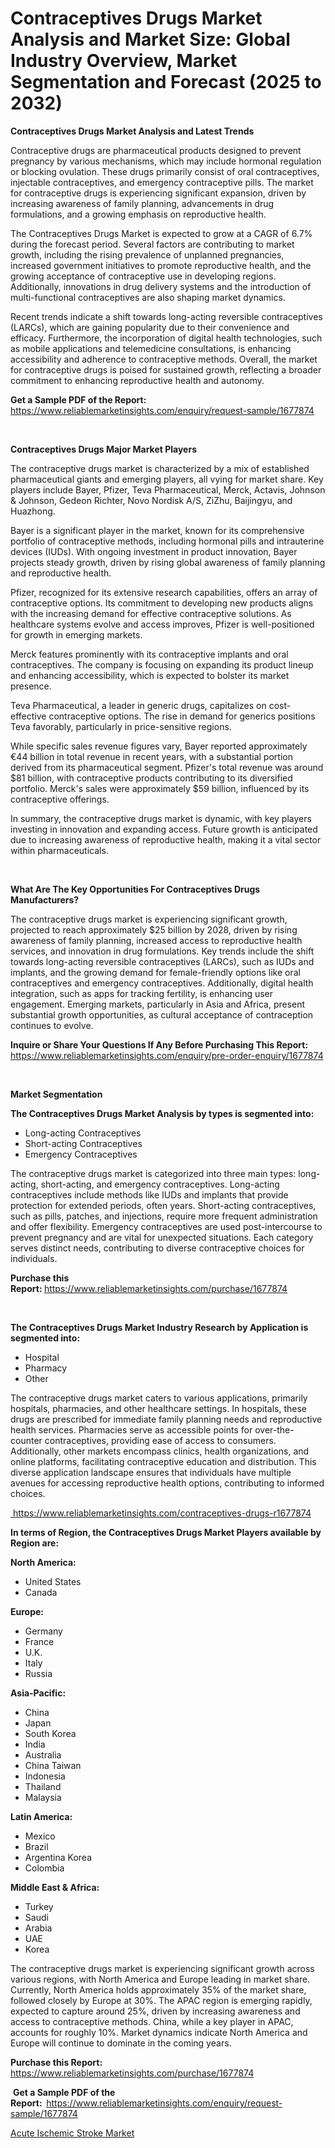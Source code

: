 <p><h1>Contraceptives Drugs Market Analysis and Market Size: Global Industry Overview, Market Segmentation and Forecast (2025 to 2032)</h1></p><p><strong>Contraceptives Drugs Market Analysis and Latest Trends</strong></p>
<p><p>Contraceptive drugs are pharmaceutical products designed to prevent pregnancy by various mechanisms, which may include hormonal regulation or blocking ovulation. These drugs primarily consist of oral contraceptives, injectable contraceptives, and emergency contraceptive pills. The market for contraceptive drugs is experiencing significant expansion, driven by increasing awareness of family planning, advancements in drug formulations, and a growing emphasis on reproductive health.</p><p>The Contraceptives Drugs Market is expected to grow at a CAGR of 6.7% during the forecast period. Several factors are contributing to market growth, including the rising prevalence of unplanned pregnancies, increased government initiatives to promote reproductive health, and the growing acceptance of contraceptive use in developing regions. Additionally, innovations in drug delivery systems and the introduction of multi-functional contraceptives are also shaping market dynamics.</p><p>Recent trends indicate a shift towards long-acting reversible contraceptives (LARCs), which are gaining popularity due to their convenience and efficacy. Furthermore, the incorporation of digital health technologies, such as mobile applications and telemedicine consultations, is enhancing accessibility and adherence to contraceptive methods. Overall, the market for contraceptive drugs is poised for sustained growth, reflecting a broader commitment to enhancing reproductive health and autonomy.</p></p>
<p><strong>Get a Sample PDF of the Report:&nbsp;</strong> <a href="https://www.reliablemarketinsights.com/enquiry/request-sample/1677874?utm_campaign=2632&utm_medium=2&utm_source=Github&utm_content=ia&utm_term=25032025&utm_id=contraceptives-drugs">https://www.reliablemarketinsights.com/enquiry/request-sample/1677874</a></p>
<p>&nbsp;</p>
<p><strong>Contraceptives Drugs Major Market Players</strong></p>
<p><p>The contraceptive drugs market is characterized by a mix of established pharmaceutical giants and emerging players, all vying for market share. Key players include Bayer, Pfizer, Teva Pharmaceutical, Merck, Actavis, Johnson & Johnson, Gedeon Richter, Novo Nordisk A/S, ZiZhu, Baijingyu, and Huazhong.</p><p>Bayer is a significant player in the market, known for its comprehensive portfolio of contraceptive methods, including hormonal pills and intrauterine devices (IUDs). With ongoing investment in product innovation, Bayer projects steady growth, driven by rising global awareness of family planning and reproductive health.</p><p>Pfizer, recognized for its extensive research capabilities, offers an array of contraceptive options. Its commitment to developing new products aligns with the increasing demand for effective contraceptive solutions. As healthcare systems evolve and access improves, Pfizer is well-positioned for growth in emerging markets.</p><p>Merck features prominently with its contraceptive implants and oral contraceptives. The company is focusing on expanding its product lineup and enhancing accessibility, which is expected to bolster its market presence.</p><p>Teva Pharmaceutical, a leader in generic drugs, capitalizes on cost-effective contraceptive options. The rise in demand for generics positions Teva favorably, particularly in price-sensitive regions.</p><p>While specific sales revenue figures vary, Bayer reported approximately €44 billion in total revenue in recent years, with a substantial portion derived from its pharmaceutical segment. Pfizer's total revenue was around $81 billion, with contraceptive products contributing to its diversified portfolio. Merck's sales were approximately $59 billion, influenced by its contraceptive offerings.</p><p>In summary, the contraceptive drugs market is dynamic, with key players investing in innovation and expanding access. Future growth is anticipated due to increasing awareness of reproductive health, making it a vital sector within pharmaceuticals.</p></p>
<p>&nbsp;</p>
<p><strong>What Are The Key Opportunities For Contraceptives Drugs Manufacturers?</strong></p>
<p><p>The contraceptive drugs market is experiencing significant growth, projected to reach approximately $25 billion by 2028, driven by rising awareness of family planning, increased access to reproductive health services, and innovation in drug formulations. Key trends include the shift towards long-acting reversible contraceptives (LARCs), such as IUDs and implants, and the growing demand for female-friendly options like oral contraceptives and emergency contraceptives. Additionally, digital health integration, such as apps for tracking fertility, is enhancing user engagement. Emerging markets, particularly in Asia and Africa, present substantial growth opportunities, as cultural acceptance of contraception continues to evolve.</p></p>
<p><strong>Inquire or Share Your Questions If Any Before Purchasing This Report:</strong> <a href="https://www.reliablemarketinsights.com/enquiry/pre-order-enquiry/1677874?utm_campaign=2632&utm_medium=2&utm_source=Github&utm_content=ia&utm_term=25032025&utm_id=contraceptives-drugs">https://www.reliablemarketinsights.com/enquiry/pre-order-enquiry/1677874</a></p>
<p>&nbsp;</p>
<p><strong>Market Segmentation</strong></p>
<p><strong>The Contraceptives Drugs Market Analysis by types is segmented into:</strong></p>
<p><ul><li>Long-acting Contraceptives</li><li>Short-acting Contraceptives</li><li>Emergency Contraceptives</li></ul></p>
<p><p>The contraceptive drugs market is categorized into three main types: long-acting, short-acting, and emergency contraceptives. Long-acting contraceptives include methods like IUDs and implants that provide protection for extended periods, often years. Short-acting contraceptives, such as pills, patches, and injections, require more frequent administration and offer flexibility. Emergency contraceptives are used post-intercourse to prevent pregnancy and are vital for unexpected situations. Each category serves distinct needs, contributing to diverse contraceptive choices for individuals.</p></p>
<p><strong>Purchase this Report:&nbsp;</strong><a href="https://www.reliablemarketinsights.com/purchase/1677874?utm_campaign=2632&utm_medium=2&utm_source=Github&utm_content=ia&utm_term=25032025&utm_id=contraceptives-drugs">https://www.reliablemarketinsights.com/purchase/1677874</a></p>
<p>&nbsp;</p>
<p><strong>The Contraceptives Drugs Market Industry Research by Application is segmented into:</strong></p>
<p><ul><li>Hospital</li><li>Pharmacy</li><li>Other</li></ul></p>
<p><p>The contraceptive drugs market caters to various applications, primarily hospitals, pharmacies, and other healthcare settings. In hospitals, these drugs are prescribed for immediate family planning needs and reproductive health services. Pharmacies serve as accessible points for over-the-counter contraceptives, providing ease of access to consumers. Additionally, other markets encompass clinics, health organizations, and online platforms, facilitating contraceptive education and distribution. This diverse application landscape ensures that individuals have multiple avenues for accessing reproductive health options, contributing to informed choices.</p></p>
<p><a href="https://www.reliablemarketinsights.com/contraceptives-drugs-r1677874?utm_campaign=2632&utm_medium=2&utm_source=Github&utm_content=ia&utm_term=25032025&utm_id=contraceptives-drugs">&nbsp;https://www.reliablemarketinsights.com/contraceptives-drugs-r1677874</a></p>
<p><strong>In terms of Region, the Contraceptives Drugs Market Players available by Region are:</strong></p>
<p>
    <p> <strong> North America: </strong>
        <ul>
            <li>United States</li>
            <li>Canada</li>
        </ul>
        </p> 
    <p> <strong> Europe: </strong>
        <ul>
            <li>Germany</li>
            <li>France</li>
            <li>U.K.</li>
            <li>Italy</li>
            <li>Russia</li>
        </ul>
        </p> 
    <p> <strong> Asia-Pacific: </strong>
        <ul>
            <li>China</li>
            <li>Japan</li>
            <li>South Korea</li>
            <li>India</li>
            <li>Australia</li>
            <li>China Taiwan</li>
            <li>Indonesia</li>
            <li>Thailand</li>
            <li>Malaysia</li>
        </ul>
        </p> 
    <p> <strong> Latin America: </strong>
        <ul>
            <li>Mexico</li>
            <li>Brazil</li>
            <li>Argentina Korea</li>
            <li>Colombia</li>
        </ul>
        </p> 
    <p> <strong> Middle East & Africa: </strong>
        <ul>
            <li>Turkey</li>
            <li>Saudi</li>
            <li>Arabia</li>
            <li>UAE</li>
            <li>Korea</li>
        </ul>
    </p>
    </p>
<p><p>The contraceptive drugs market is experiencing significant growth across various regions, with North America and Europe leading in market share. Currently, North America holds approximately 35% of the market share, followed closely by Europe at 30%. The APAC region is emerging rapidly, expected to capture around 25%, driven by increasing awareness and access to contraceptive methods. China, while a key player in APAC, accounts for roughly 10%. Market dynamics indicate North America and Europe will continue to dominate in the coming years.</p></p>
<p><strong>Purchase this Report: </strong><a href="https://www.reliablemarketinsights.com/purchase/1677874?utm_campaign=2632&utm_medium=2&utm_source=Github&utm_content=ia&utm_term=25032025&utm_id=contraceptives-drugs">https://www.reliablemarketinsights.com/purchase/1677874</a></p>
<p>&nbsp;<strong>Get a Sample PDF of the Report:&nbsp;&nbsp;</strong><a href="https://www.reliablemarketinsights.com/enquiry/request-sample/1677874?utm_campaign=2632&utm_medium=2&utm_source=Github&utm_content=ia&utm_term=25032025&utm_id=contraceptives-drugs">https://www.reliablemarketinsights.com/enquiry/request-sample/1677874</a></p>
<p><strong></strong></p>
<p><p><a href="https://github.com/sungbruington660/Market-Research-Report-List-1/blob/main/acute-ischemic-stroke-market.md?utm_campaign=2632&utm_medium=2&utm_source=Github&utm_content=ia&utm_term=25032025&utm_id=contraceptives-drugs">Acute Ischemic Stroke Market</a></p></p>